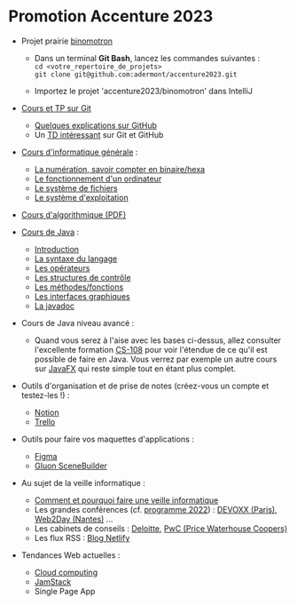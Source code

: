 # Promotion Accenture 2023

- Projet prairie [binomotron](https://github.com/adermont/accenture2023/tree/main/binomotron)

   - Dans un terminal **Git Bash**, lancez les commandes suivantes :  
   `cd <votre_repertoire_de_projets>`  
   `git clone git@github.com:adermont/accenture2023.git`  
   
   - Importez le projet 'accenture2023/binomotron' dans IntelliJ

- [Cours et TP sur Git](https://github.com/adermont/cours/blob/main/git/cours_git.md)
   - [Quelques explications sur GitHub](https://docs.github.com/fr/pages/quickstart)
   - Un [TD intéressant](http://defeo.lu/in202/tutorials/tutorial3/) sur Git et GitHub

- [Cours d'informatique générale](https://github.com/adermont/cours/tree/main/informatique) :
   - [La numération, savoir compter en binaire/hexa](https://github.com/adermont/cours/blob/main/informatique/01_num%C3%A9ration.md)
   - [Le fonctionnement d'un ordinateur](https://github.com/adermont/cours/blob/main/informatique/02_ordinateur.md)
   - [Le système de fichiers](https://github.com/adermont/cours/blob/main/informatique/03_syst%C3%A8me_de_fichiers.md)
   - [Le système d'exploitation](https://github.com/adermont/cours/blob/main/informatique/04_syst%C3%A8me_d_exploitation.md)

- [Cours d'algorithmique (PDF)](https://github.com/adermont/cours/blob/main/informatique/memo_algorithmique.pdf)

- [Cours de Java](https://github.com/adermont/cours/tree/main/java) :
   - [Introduction](https://github.com/adermont/cours/blob/main/java/01_introduction.md)
   - [La syntaxe du langage](https://github.com/adermont/cours/blob/main/java/02_syntaxe_et_op%C3%A9rateurs.md)
   - [Les opérateurs](https://github.com/adermont/cours/blob/main/java/03_op%C3%A9rateurs.md)
   - [Les structures de contrôle](https://github.com/adermont/cours/blob/main/java/04_structures_de_contr%C3%B4le.md)
   - [Les méthodes/fonctions](https://github.com/adermont/cours/blob/main/java/05_m%C3%A9thodes.md)
   - [Les interfaces graphiques](https://github.com/adermont/cours/blob/main/java/06_javafx.md)
   - [La javadoc](https://github.com/adermont/cours/blob/main/java/07_javadoc.md)

- Cours de Java niveau avancé :
   - Quand vous serez à l'aise avec les bases ci-dessus, allez consulter 
   l'excellente formation [CS-108](https://cs108.epfl.ch/archive/22/archive.html) 
   pour voir l'étendue de ce qu'il est possible de faire en Java.
   Vous verrez par exemple un autre cours sur [JavaFX](https://cs108.epfl.ch/archive/22/c/JAFX/JAFX-notes.html)
   qui reste simple tout en étant plus complet.

- Outils d'organisation et de prise de notes (créez-vous un compte et testez-les !) :

   - [Notion](https://www.notion.so/fr-fr)  
   - [Trello](https://trello.com/fr)  

- Outils pour faire vos maquettes d'applications :
   - [Figma](https://www.figma.com/fr/)
   - [Gluon SceneBuilder](https://gluonhq.com/products/scene-builder/)

- Au sujet de la veille informatique :

   - [Comment et pourquoi faire une veille informatique](https://www.tech2tech.fr/pourquoi-et-comment-faire-sa-veille-informatique-technologique/)  
   - Les grandes conférences (cf. [programme 2022](https://blog.link-value.fr/principales-conferences-tech-2022-417cd9fae864)) : [DEVOXX (Paris)](https://www.devoxx.fr/), [Web2Day (Nantes)](https://web2day.co/) ...  
   - Les cabinets de conseils : [Deloitte](https://www2.deloitte.com/fr/fr/services/consulting/customer-and-marketing.html?icid=wn_deloitte-digital), [PwC (Price Waterhouse Coopers)](https://store.pwc.fr/fr/publications)
   - Les flux RSS : [Blog Netlify](https://www.netlify.com/blog/)  

- Tendances Web actuelles : 
   - [Cloud computing](https://www.mygreatlearning.com/blog/top-blogs-to-follow-and-learn-cloud-computing/)  
   - [JamStack](https://www.netlify.com/blog/jamstack-trend-predictions-2023/)  
   - Single Page App